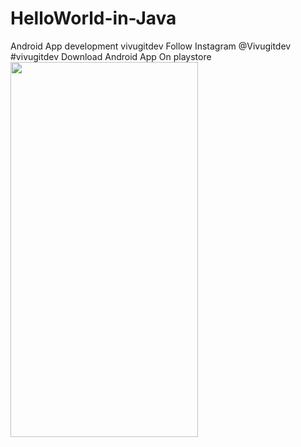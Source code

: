 # HelloWorld-in-Java
Android App development vivugitdev
Follow Instagram @Vivugitdev #vivugitdev
Download Android App On playstore
<img src="https://user-images.githubusercontent.com/54928561/84761744-7eed2b80-afe7-11ea-8783-3992f86c9a71.jpg" width="300" height="600">

